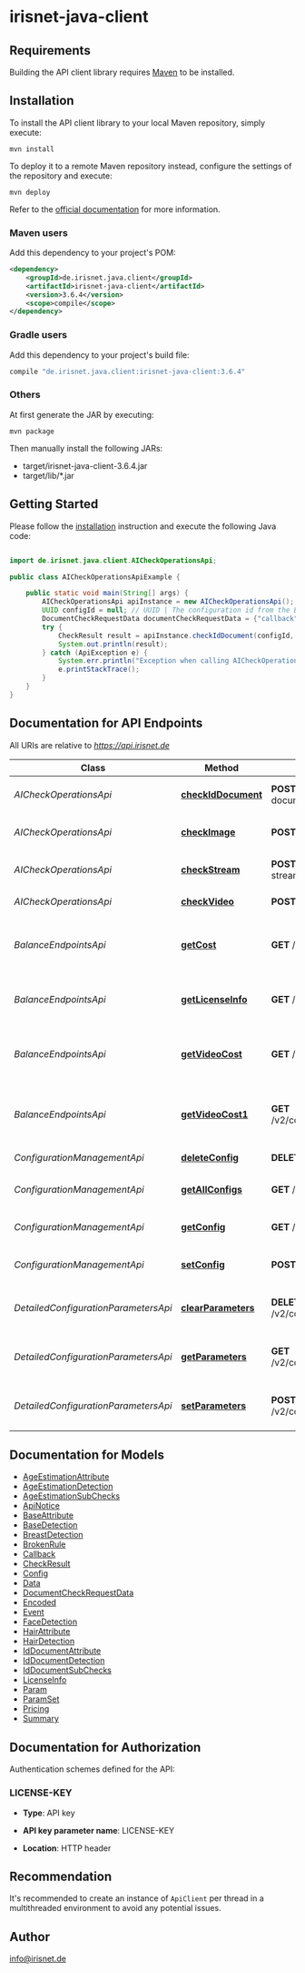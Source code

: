 # irisnet-java-client

## Requirements

Building the API client library requires [Maven](https://maven.apache.org/) to be installed.

## Installation

To install the API client library to your local Maven repository, simply execute:

```shell
mvn install
```

To deploy it to a remote Maven repository instead, configure the settings of the repository and execute:

```shell
mvn deploy
```

Refer to the [official documentation](https://maven.apache.org/plugins/maven-deploy-plugin/usage.html) for more information.

### Maven users

Add this dependency to your project's POM:

```xml
<dependency>
    <groupId>de.irisnet.java.client</groupId>
    <artifactId>irisnet-java-client</artifactId>
    <version>3.6.4</version>
    <scope>compile</scope>
</dependency>
```

### Gradle users

Add this dependency to your project's build file:

```groovy
compile "de.irisnet.java.client:irisnet-java-client:3.6.4"
```

### Others

At first generate the JAR by executing:

    mvn package

Then manually install the following JARs:

- target/irisnet-java-client-3.6.4.jar
- target/lib/*.jar

## Getting Started

Please follow the [installation](#installation) instruction and execute the following Java code:

```java

import de.irisnet.java.client.AICheckOperationsApi;

public class AICheckOperationsApiExample {

    public static void main(String[] args) {
        AICheckOperationsApi apiInstance = new AICheckOperationsApi();
        UUID configId = null; // UUID | The configuration id from the Basic Configuration operations.
        DocumentCheckRequestData documentCheckRequestData = {"callback":{"callbackUrl":"https://www.example.com/callback?idcheck"},"documentCountry":"DE","documentType":"national_identity_card","frontImage":"/9j/4AAQSkZJRgABAQEASABIAAD...","backImage":"/9j/4AAQSkZJRgABAQEASABIAAD...","selfieImage":"/9j/4AAQSkZJRgABAQEASABIAAD..."}; // DocumentCheckRequestData | The DocumentCheckRequestData containing data needed for the id document check.
        try {
            CheckResult result = apiInstance.checkIdDocument(configId, documentCheckRequestData);
            System.out.println(result);
        } catch (ApiException e) {
            System.err.println("Exception when calling AICheckOperationsApi#checkIdDocument");
            e.printStackTrace();
        }
    }
}

```

## Documentation for API Endpoints

All URIs are relative to *https://api.irisnet.de*

Class | Method | HTTP request | Description
------------ | ------------- | ------------- | -------------
*AICheckOperationsApi* | [**checkIdDocument**](docs/AICheckOperationsApi.md#checkIdDocument) | **POST** /v2/check-id-document/{configId} | Check an id document with the AI.
*AICheckOperationsApi* | [**checkImage**](docs/AICheckOperationsApi.md#checkImage) | **POST** /v2/check-image/{configId} | Check an image with the AI.
*AICheckOperationsApi* | [**checkStream**](docs/AICheckOperationsApi.md#checkStream) | **POST** /v2/check-stream/{configId} | Check a stream with the AI.
*AICheckOperationsApi* | [**checkVideo**](docs/AICheckOperationsApi.md#checkVideo) | **POST** /v2/check-video/{configId} | Check a video with the AI.
*BalanceEndpointsApi* | [**getCost**](docs/BalanceEndpointsApi.md#getCost) | **GET** /v2/cost/{configId} | Get the cost of the configuration for a single image.
*BalanceEndpointsApi* | [**getLicenseInfo**](docs/BalanceEndpointsApi.md#getLicenseInfo) | **GET** /v2/info/ | Get information for the given license key.
*BalanceEndpointsApi* | [**getVideoCost**](docs/BalanceEndpointsApi.md#getVideoCost) | **GET** /v2/cost/{configId}/{frames} | Get the cost of the configuration for moving images.
*BalanceEndpointsApi* | [**getVideoCost1**](docs/BalanceEndpointsApi.md#getVideoCost1) | **GET** /v2/cost/{configId}/{fps}/{duration} | Get the cost of the configuration for moving images.
*ConfigurationManagementApi* | [**deleteConfig**](docs/ConfigurationManagementApi.md#deleteConfig) | **DELETE** /v2/config/{configId} | Delete an AI configuration.
*ConfigurationManagementApi* | [**getAllConfigs**](docs/ConfigurationManagementApi.md#getAllConfigs) | **GET** /v2/config/ | List all saved AI configurations.
*ConfigurationManagementApi* | [**getConfig**](docs/ConfigurationManagementApi.md#getConfig) | **GET** /v2/config/{configId} | Get a specific AI configuration.
*ConfigurationManagementApi* | [**setConfig**](docs/ConfigurationManagementApi.md#setConfig) | **POST** /v2/config/ | Create a new AI configuration.
*DetailedConfigurationParametersApi* | [**clearParameters**](docs/DetailedConfigurationParametersApi.md#clearParameters) | **DELETE** /v2/config/parameters/{configId} | Delete the parameters of the AI configuration.
*DetailedConfigurationParametersApi* | [**getParameters**](docs/DetailedConfigurationParametersApi.md#getParameters) | **GET** /v2/config/parameters/{configId} | Get the parameters of the AI configuration.
*DetailedConfigurationParametersApi* | [**setParameters**](docs/DetailedConfigurationParametersApi.md#setParameters) | **POST** /v2/config/parameters/{configId} | Set parameters to the given AI configuration.


## Documentation for Models

 - [AgeEstimationAttribute](docs/AgeEstimationAttribute.md)
 - [AgeEstimationDetection](docs/AgeEstimationDetection.md)
 - [AgeEstimationSubChecks](docs/AgeEstimationSubChecks.md)
 - [ApiNotice](docs/ApiNotice.md)
 - [BaseAttribute](docs/BaseAttribute.md)
 - [BaseDetection](docs/BaseDetection.md)
 - [BreastDetection](docs/BreastDetection.md)
 - [BrokenRule](docs/BrokenRule.md)
 - [Callback](docs/Callback.md)
 - [CheckResult](docs/CheckResult.md)
 - [Config](docs/Config.md)
 - [Data](docs/Data.md)
 - [DocumentCheckRequestData](docs/DocumentCheckRequestData.md)
 - [Encoded](docs/Encoded.md)
 - [Event](docs/Event.md)
 - [FaceDetection](docs/FaceDetection.md)
 - [HairAttribute](docs/HairAttribute.md)
 - [HairDetection](docs/HairDetection.md)
 - [IdDocumentAttribute](docs/IdDocumentAttribute.md)
 - [IdDocumentDetection](docs/IdDocumentDetection.md)
 - [IdDocumentSubChecks](docs/IdDocumentSubChecks.md)
 - [LicenseInfo](docs/LicenseInfo.md)
 - [Param](docs/Param.md)
 - [ParamSet](docs/ParamSet.md)
 - [Pricing](docs/Pricing.md)
 - [Summary](docs/Summary.md)


## Documentation for Authorization

Authentication schemes defined for the API:
### LICENSE-KEY

- **Type**: API key

- **API key parameter name**: LICENSE-KEY
- **Location**: HTTP header


## Recommendation

It's recommended to create an instance of `ApiClient` per thread in a multithreaded environment to avoid any potential issues.

## Author

info@irisnet.de

